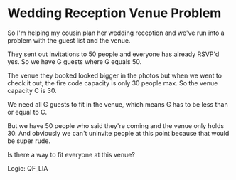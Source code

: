 # Wedding Reception Venue Problem

So I'm helping my cousin plan her wedding reception and we've run into a problem with the guest list and the venue.

They sent out invitations to 50 people and everyone has already RSVP'd yes. So we have G guests where G equals 50.

The venue they booked looked bigger in the photos but when we went to check it out, the fire code capacity is only 30 people max. So the venue capacity C is 30.

We need all G guests to fit in the venue, which means G has to be less than or equal to C.

But we have 50 people who said they're coming and the venue only holds 30. And obviously we can't uninvite people at this point because that would be super rude.

Is there a way to fit everyone at this venue?

Logic: QF_LIA
